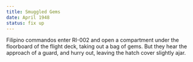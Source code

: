 ```yaml
---
title: Smuggled Gems
date: April 1948 
status: fix up
---
```

Filipino commandos enter RI-002 and open a compartment under the floorboard of the flight deck, taking out a bag of gems. But they hear the approach of a guard, and hurry out, leaving the hatch cover slightly ajar. 